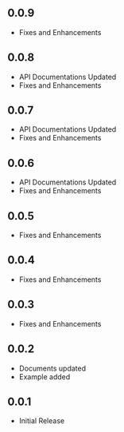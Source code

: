 ## 0.0.9

* Fixes and Enhancements


## 0.0.8

* API Documentations Updated
* Fixes and Enhancements

## 0.0.7

* API Documentations Updated
* Fixes and Enhancements


## 0.0.6

* API Documentations Updated
* Fixes and Enhancements

## 0.0.5

* Fixes and Enhancements

## 0.0.4

* Fixes and Enhancements

## 0.0.3

* Fixes and Enhancements

## 0.0.2

* Documents updated
* Example added

## 0.0.1

* Initial Release
